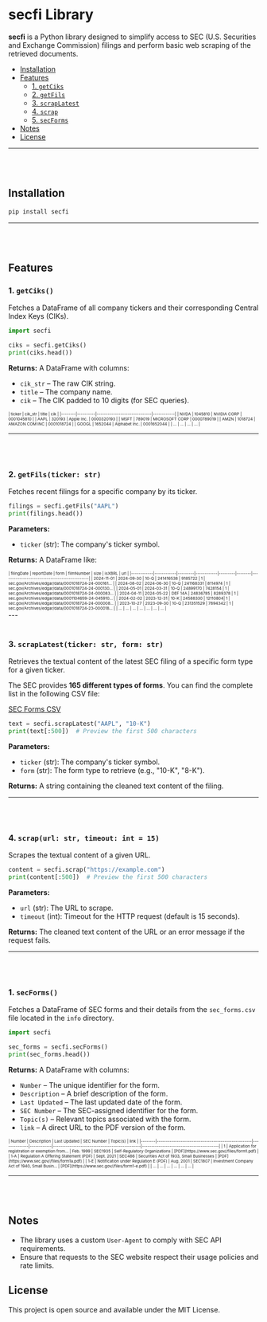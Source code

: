 # **secfi Library**
**secfi** is a Python library designed to simplify access to SEC (U.S. Securities and Exchange Commission) filings and perform basic web scraping of the retrieved documents.

- [Installation](#installation)
- [Features](#features)
  - [1. `getCiks`](#1-getciks)
  - [2. `getFils`](#2-getfils)
  - [3. `scrapLatest`](#3-scraplatest)
  - [4. `scrap`](#4-scrap)
  - [5. `secForms`](#5-secforms)
- [Notes](#notes)
- [License](#license)

---
<br><br>

## Installation

```bash
pip install secfi
```
---
<br><br>


## Features

### <a name="1-getciks"></a>1. `getCiks()`
Fetches a DataFrame of all company tickers and their corresponding Central Index Keys (CIKs).

```python
import secfi

ciks = secfi.getCiks()
print(ciks.head())
```

**Returns:**
A DataFrame with columns:
- `cik_str` – The raw CIK string.
- `title` – The company name.
- `cik` – The CIK padded to 10 digits (for SEC queries).

<div style="font-size: 8px;">
| ticker | cik_str  | title                        | cik        |
|--------|----------|------------------------------|------------|
| NVDA   | 1045810  | NVIDIA CORP                 | 0001045810 |
| AAPL   | 320193   | Apple Inc.                  | 0000320193 |
| MSFT   | 789019   | MICROSOFT CORP              | 0000789019 |
| AMZN   | 1018724  | AMAZON COM INC              | 0001018724 |
| GOOGL  | 1652044  | Alphabet Inc.               | 0001652044 |
| ...    | ...      | ...                          | ...        |
</div>

---
<br><br>



### <a name="2-getfils"></a>2. `getFils(ticker: str)`
Fetches recent filings for a specific company by its ticker.

```python
filings = secfi.getFils("AAPL")
print(filings.head())
```

**Parameters:**
- `ticker` (str): The company's ticker symbol.

**Returns:**
A DataFrame like:

<div style="font-size: 8px;">
| filingDate | reportDate | form    | filmNumber | size    | isXBRL | url                                           |
|------------|------------|---------|------------|---------|--------|-----------------------------------------------|
| 2024-11-01 | 2024-09-30 | 10-Q    | 241416538  | 9185722 | 1      | sec.gov/Archives/edgar/data/0001018724-24-000161... |
| 2024-08-02 | 2024-06-30 | 10-Q    | 241168331  | 8114974 | 1      | sec.gov/Archives/edgar/data/0001018724-24-000130... |
| 2024-05-01 | 2024-03-31 | 10-Q    | 24899170   | 7428154 | 1      | sec.gov/Archives/edgar/data/0001018724-24-000083... |
| 2024-04-11 | 2024-05-22 | DEF 14A | 24836785   | 8289378 | 1      | sec.gov/Archives/edgar/data/0001104659-24-045910... |
| 2024-02-02 | 2023-12-31 | 10-K    | 24588330   | 12110804| 1      | sec.gov/Archives/edgar/data/0001018724-24-000008... |
| 2023-10-27 | 2023-09-30 | 10-Q    | 231351529  | 7894342 | 1      | sec.gov/Archives/edgar/data/0001018724-23-000018... |
| ...        | ...        | ...     | ...        | ...     | ...    | ...                                           |
</div>
---
<br><br>



### <a name="3-scraplatest"></a>3. `scrapLatest(ticker: str, form: str)`
Retrieves the textual content of the latest SEC filing of a specific form type for a given ticker.

<!-- 
The SEC provides 165 different types of forms that can be referenced for regulatory purposes. 
You can find a complete list of these forms in the following CSV file on GitHub:
-->

The SEC provides **165 different types of forms**. You can find the complete list in the following CSV file:

[SEC Forms CSV](https://github.com/gauss314/secfi/blob/main/info/sec_forms.csv)


```python
text = secfi.scrapLatest("AAPL", "10-K")
print(text[:500])  # Preview the first 500 characters
```

**Parameters:**
- `ticker` (str): The company's ticker symbol.
- `form` (str): The form type to retrieve (e.g., "10-K", "8-K").

**Returns:**
A string containing the cleaned text content of the filing.

---
<br><br>



### <a name="4-scrap"></a>4. `scrap(url: str, timeout: int = 15)`
Scrapes the textual content of a given URL.

```python
content = secfi.scrap("https://example.com")
print(content[:500])  # Preview the first 500 characters
```

**Parameters:**
- `url` (str): The URL to scrape.
- `timeout` (int): Timeout for the HTTP request (default is 15 seconds).

**Returns:**
The cleaned text content of the URL or an error message if the request fails.

---
<br><br>



### <a name="5-secforms"></a>1. `secForms()`
Fetches a DataFrame of SEC forms and their details from the `sec_forms.csv` file located in the `info` directory.

```python
import secfi

sec_forms = secfi.secForms()
print(sec_forms.head())
```

**Returns:**
A DataFrame with columns:
- `Number` – The unique identifier for the form.
- `Description` – A brief description of the form.
- `Last Updated` – The last updated date of the form.
- `SEC Number` – The SEC-assigned identifier for the form.
- `Topic(s)` – Relevant topics associated with the form.
- `link` – A direct URL to the PDF version of the form.

<div style="font-size: 8px;">
| Number | Description                                        | Last Updated | SEC Number | Topic(s)                                         | link                                      |
|--------|----------------------------------------------------|--------------|------------|------------------------------------------------|------------------------------------------|
| 1      | Application for registration or exemption from... | Feb. 1999    | SEC1935    | Self-Regulatory Organizations                  | [PDF](https://www.sec.gov//files/form1.pdf) |
| 1-A    | Regulation A Offering Statement (PDF)             | Sept. 2021   | SEC486     | Securities Act of 1933, Small Businesses       | [PDF](https://www.sec.gov//files/form1a.pdf) |
| 1-E    | Notification under Regulation E (PDF)             | Aug. 2001    | SEC1807    | Investment Company Act of 1940, Small Busin... | [PDF](https://www.sec.gov//files/form1-e.pdf) |
| ...    | ...                                                | ...          | ...        | ...                                            | ...                                       |
</div>

---
<br><br>


## Notes
- The library uses a custom `User-Agent` to comply with SEC API requirements.
- Ensure that requests to the SEC website respect their usage policies and rate limits.

## License
This project is open source and available under the MIT License.




